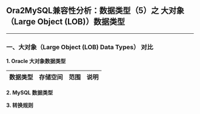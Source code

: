 ## Ora2MySQL兼容性分析：数据类型（5）之 大对象（Large Object (LOB)）数据类型
---

### 一、大对象（Large Object (LOB) Data Types） 对比

**1. Oracle 大对象数据类型**


|数据类型|存储空间|范围|说明|
|:-:|-|-|-|



**2. MySQL 数据类型**



**3. 转换规则**
